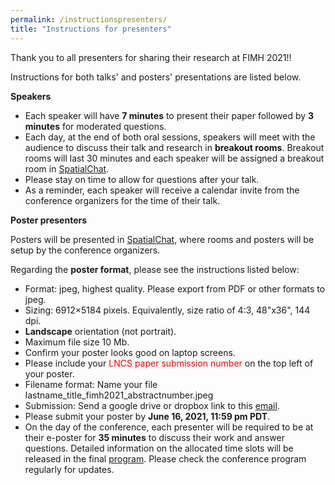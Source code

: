 ```yaml
---
permalink: /instructionspresenters/
title: "Instructions for presenters"
---
```


Thank you to all presenters for sharing their research at FIMH 2021!!

Instructions for both talks' and posters' presentations are listed below.

**Speakers**

* Each speaker will have **7 minutes** to present their paper followed by **3 minutes** for moderated questions. 
* Each day, at the end of both oral sessions, speakers will meet with the audience to discuss their talk and research in **breakout rooms**. Breakout rooms will last 30 minutes and each speaker will be assigned a breakout room in [SpatialChat](https://spatial.chat/).
* Please stay on time to allow for questions after your talk.
* As a reminder, each speaker will receive a calendar invite from the conference organizers for the time of their talk.

**Poster presenters**

Posters will be presented in [SpatialChat](https://spatial.chat/), where rooms and posters will be setup by the conference organizers.

Regarding the **poster format**, please see the instructions listed below:
* Format: jpeg, highest quality. Please export from PDF or other formats to jpeg.
* Sizing: 6912×5184 pixels. Equivalently, size ratio of 4:3, 48"x36", 144 dpi.
* **Landscape** orientation (not portrait).
* Maximum file size 10 Mb.
* Confirm your poster looks good on laptop screens.
* Please include your <span style="color:red">LNCS paper submission number</span> on the top left of your poster.
* Filename format: Name your file lastname_title_fimh2021_abstractnumber.jpeg
* Submission: Send a google drive or dropbox link to this [email](mailto:fimh2021posters@gmail.com).
* Please submit your poster by **June 16, 2021, 11:59 pm PDT**.
* On the day of the conference, each presenter will be required to be at their e-poster for **35 minutes** to discuss their work and answer questions. Detailed information on the allocated time slots will be released in the final [program](https://fimh2021.github.io/program/). Please check the conference program regularly for updates.  

